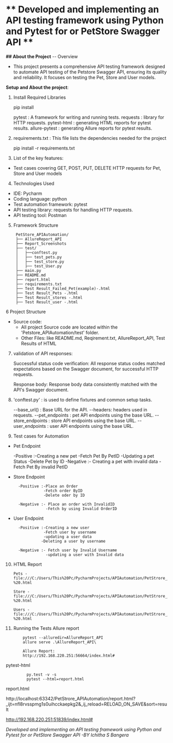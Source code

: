 # ** Developed and implementing an API testing framework using Python and Pytest for or PetStore Swagger API  **

**## About the Project** -- Overview

- This project presents a comprehensive API testing framework designed to automate API testing of the Petstore Swagger API, ensuring its quality and reliability. It focuses on testing the Pet, Store and User models.

**Setup and About the project**:

1. Install Required Libraries

   
     pip install 

     pytest : A framework for writing and running tests.
     requests : library for HTTP requests.
     pytest-html : generating HTML reports for pytest results.
     allure-pytest : generating Allure reports for pytest results.

2.  requirements.txt : This file lists the dependencies needed for the project

    pip install -r requirements.txt


3. List of the key features:
  - Test cases covering GET, POST, PUT, DELETE HTTP requests for Pet, Store and User models

4. Technologies Used
  - IDE: Pycharm
  - Coding language: python
  - Test automation framework: pytest
  - API testing library: requests for handling HTTP requests.
  - API testing tool: Postman

  5. Framework Structure
  
          PetStore_APIAutomation/
          ├── AllureReport_API
          ├── Report_Screenshots
          ├── test/
          │   ├──conftest.py
          │   ├── test_pets.py
          │   ├── test_store.py
          │   ├── test_User.py
          ├── main.py
          ├── README.md
          ├── report.html
          ├── requirements.txt
          ├── Test Result_Failed_Pet(example)-.html
          ├── Test Result_Pets -.html
          ├── Test Result_stores -.html
          ├── Test Result_user -.html

6 Project Structure
- Source code:
  - All project Source code are located within the 'Petstore_APIAutomation/test' folder.
  - Other Files: like README.md, Reqirement.txt, AllureReport_API, Test Results of HTML



7. validation of API responses:

   Successful status code verification: All response status codes matched expectations based on the Swagger document, for successful HTTP requests.

   Response body: Response body data consistently matched with the API's Swagger document.


8.  'conftest.py'  : is used to define fixtures and common setup tasks.

  
      --base_url() : Base URL for the API.
      --headers: headers used in requests.
      --pet_endpoints : pet API endpoints using the base URL.
      --store_endpoints : store API endpoints using the base URL.
      --user_endpoints : user API endpoints using the base URL.

9.  Test cases for Automation 

   - Pet Endpoint


        -Positive :-Creating a new pet
                   -Fetch Pet By PetID
                   -Updating a pet Status
                   -Delete Pet by ID
        -Negative :- Creating a pet with invalid data
                    -Fetch Pet By invalid PetID


- Store Endpoint


        -Positive :-Place an Order
                   -Fetch order ByID
                   -Delete oder by ID
                   
        -Negative :- Place an order with InvalidID
                    -Fetch by using Invalid OrderID

- User Endpoint


        -Positive :-Creating a new user
                   -Fetch user by username
                   -updating a user data
                  -Deleting a user by username
                   
        -Negative :- Fetch user by Invalid Username
                    -updating a user with Invalid data





 10. HTML Report

         Pets - file:///C:/Users/This%20Pc/PycharmProjects/APIAutomation/PetStrore_APIAutomation/Test%20Results_Pets%20-%20.html
         
         Store - file:///C:/Users/This%20Pc/PycharmProjects/APIAutomation/PetStrore_APIAutomation/Test%20Results_Store%20-%20.html
    
         Users - file:///C:/Users/This%20Pc/PycharmProjects/APIAutomation/PetStrore_APIAutomation/Test%20Results_User%20-%20.html

 11. Running the Tests
             Allure report

             pytest --alluredir=AllureReport_API
             allure serve .\AllureReport_API\
            
             Allure Report:
             http://192.168.220.251:56664/index.html#

 pytest-html
             
             py.test -v -s
             pytest --html=report.html

report.html

http://localhost:63342/PetStrore_APIAutomation/report.html?_ijt=nfl8rvsspmg1s0uihcckaepkg2&_ij_reload=RELOAD_ON_SAVE&sort=result

http://192.168.220.251:51839/index.html#





*Developed and implementing an API testing framework using Python and Pytest for or PetStore Swagger API 
-BY Ichitha S Bangera*